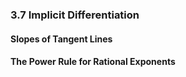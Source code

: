 ### 3.7 Implicit Differentiation

#### Slopes of Tangent Lines
#### The Power Rule for Rational Exponents

